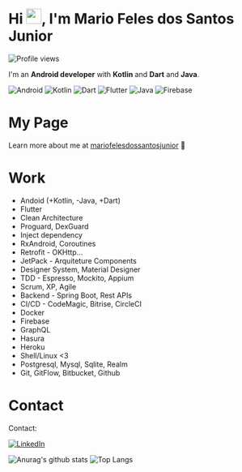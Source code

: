 <h1 align="left">Hi <img src="https://raw.githubusercontent.com/kaueMarques/kaueMarques/master/hi.gif" width="30px">, I'm Mario Feles dos Santos Junior</h1>
<p align="left"> <img src="https://komarev.com/ghpvc/?username=JLAJ5&color=yellow" alt="Profile views" /> </p>

I'm an **Android developer** with **Kotlin** and **Dart** and **Java**.

<img alt="Android" src="https://img.shields.io/badge/Android-3DDC84?style=for-the-badge&logo=android&logoColor=white"/> <img alt="Kotlin" src="https://img.shields.io/badge/kotlin-%230095D5.svg?&style=for-the-badge&logo=kotlin&logoColor=white"/> <img alt="Dart" src="https://img.shields.io/badge/Dart-0175C2?style=for-the-badge&logo=dart&logoColor=white"/> <img alt="Flutter" src="https://img.shields.io/badge/Flutter-02569B?style=for-the-badge&logo=flutter&logoColor=white"/> <img alt="Java" src="https://img.shields.io/badge/java-%23ED8B00.svg?&style=for-the-badge&logo=java&logoColor=white"/> <img alt="Firebase" src="https://img.shields.io/badge/firebase%20-%23039BE5.svg?&style=for-the-badge&logo=firebase"/> 

# My Page
Learn more about me at [mariofelesdossantosjunior](https://mariofelesdossantosjunior.github.io/) :robot:

# Work
* Andoid (+Kotlin, -Java, +Dart)
* Flutter
* Clean Architecture
* Proguard, DexGuard
* Inject dependency
* RxAndroid, Coroutines
* Retrofit - OKHttp...
* JetPack - Arquiteture Components
* Designer System, Material Designer 
* TDD - Espresso, Mockito, Appium
* Scrum, XP, Agile
* Backend - Spring Boot, Rest APIs
* CI/CD - CodeMagic, Bitrise, CircleCI
* Docker
* Firebase
* GraphQL
* Hasura
* Heroku
* Shell/Linux <3
* Postgresql, Mysql, Sqlite, Realm
* Git, GitFlow, Bitbucket, Github

# Contact
Contact:

[<img alt="LinkedIn" src="https://img.shields.io/badge/linkedin%20-%230077B5.svg?&style=for-the-badge&logo=linkedin&logoColor=white"/>](https://www.linkedin.com/in/mario-feles-dos-santos-jun-89622b79/?originalSubdomain=br)

![Anurag's github stats](https://github-readme-stats.vercel.app/api?username=mariofelesdossantosjunior&show_icons=true&count_private=true&theme=dark)
![Top Langs](https://github-readme-stats.vercel.app/api/top-langs/?username=mariofelesdossantosjunior&layout=compact&theme=dark)



